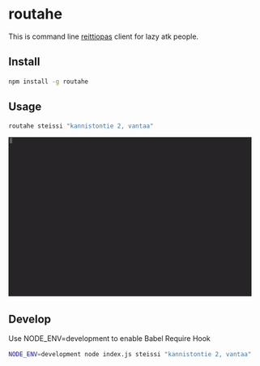 # routahe
This is command line [reittiopas](http://www.reittiopas.fi/en/) client for lazy atk people. 

## Install
```bash
npm install -g routahe
```

## Usage
```bash
routahe steissi "kannistontie 2, vantaa"
```

![Usage](misc/routahe.gif)

## Develop
Use NODE_ENV=development to enable Babel Require Hook
```bash
NODE_ENV=development node index.js steissi "kannistontie 2, vantaa"
```